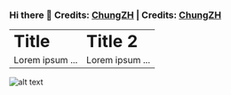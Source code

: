### Hi there 👋 Credits: [ChungZH](https://github.com/ChungZH) | Credits: [ChungZH](https://github.com/ChungZH)

<table border="0">
 <tr>
    <td><b style="font-size:30px">Title</b></td>
    <td><b style="font-size:30px">Title 2</b></td>
 </tr>
 <tr>
    <td>Lorem ipsum ...</td>
    <td>Lorem ipsum ...</td>
 </tr>
</table>

![alt text](https://www.freecodecamp.org/news/content/images/size/w2000/2020/01/image-27-1.png)
